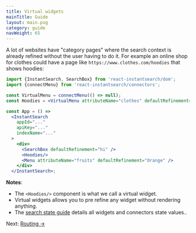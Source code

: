 ```yaml
---
title: Virtual widgets
mainTitle: Guide
layout: main.pug
category: guide
navWeight: 65
---
```


A lot of websites have "category pages" where the search context is already refined without the user having
to do it. For example an online shop for clothes could have a page like `https://www.clothes.com/hoodies`
that shows hoodies:

```jsx
import {InstantSearch, SearchBox} from 'react-instantsearch/dom';
import {connectMenu} from 'react-instantsearch/connectors';

const VirtualMenu = connectMenu(() => null);
const Hoodies = <VirtualMenu attributeName="clothes" defaultRefinement="hoodies"/>;

const App = () =>
  <InstantSearch
    appId="..."
    apiKey="..."
    indexName="..."
  >
    <div>
      <SearchBox defaultRefinement="hi" />
      <Hoodies/>
      <Menu attributeName="fruits" defaultRefinement="Orange" />
    </div>
  </InstantSearch>;
```

**Notes**:
* The `<Hoodies/>` component is what we call a virtual widget.
* Virtual widgets allows you to pre refine any widget without rendering anything.
* The [search state guide](guide/Search_state.html) details all widgets and connectors state values..

<div class="guide-nav">
Next: <a href="guide/Routing.html">Routing →</a>
</div>
